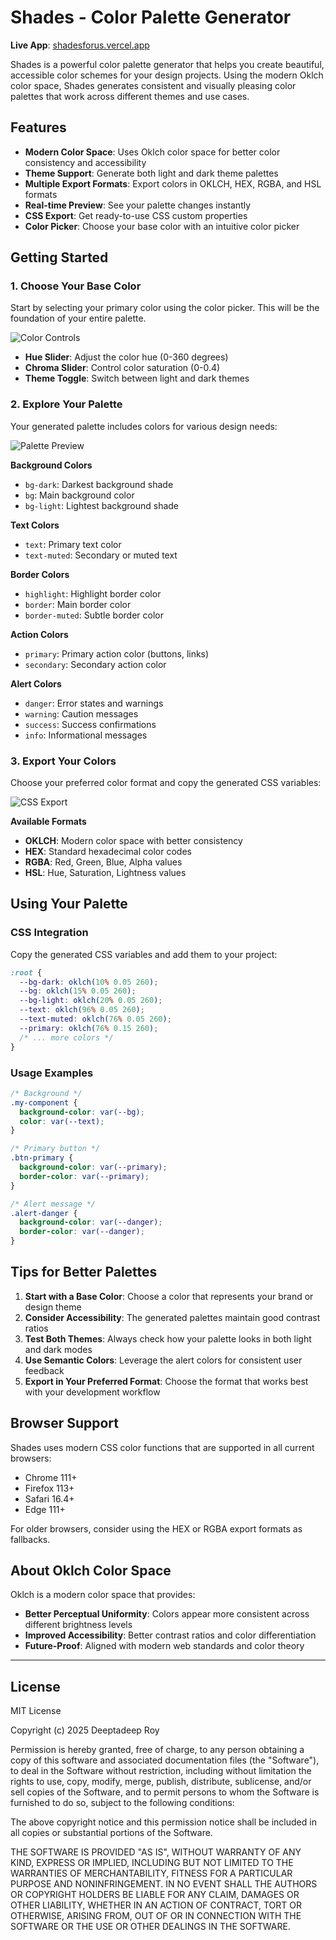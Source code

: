# Shades - Color Palette Generator

**Live App**: [shadesforus.vercel.app](https://shadesforus.vercel.app)

Shades is a powerful color palette generator that helps you create beautiful, accessible color schemes for your design projects. Using the modern Oklch color space, Shades generates consistent and visually pleasing color palettes that work across different themes and use cases.

## Features

- **Modern Color Space**: Uses Oklch color space for better color consistency and accessibility
- **Theme Support**: Generate both light and dark theme palettes
- **Multiple Export Formats**: Export colors in OKLCH, HEX, RGBA, and HSL formats
- **Real-time Preview**: See your palette changes instantly
- **CSS Export**: Get ready-to-use CSS custom properties
- **Color Picker**: Choose your base color with an intuitive color picker

## Getting Started

### 1. Choose Your Base Color

Start by selecting your primary color using the color picker. This will be the foundation of your entire palette.

![Color Controls](src/assets/screenshots/color-controls.png)

- **Hue Slider**: Adjust the color hue (0-360 degrees)
- **Chroma Slider**: Control color saturation (0-0.4)
- **Theme Toggle**: Switch between light and dark themes

### 2. Explore Your Palette

Your generated palette includes colors for various design needs:

![Palette Preview](src/assets/screenshots/palette-preview.png)

**Background Colors**
- `bg-dark`: Darkest background shade
- `bg`: Main background color
- `bg-light`: Lightest background shade

**Text Colors**
- `text`: Primary text color
- `text-muted`: Secondary or muted text

**Border Colors**
- `highlight`: Highlight border color
- `border`: Main border color
- `border-muted`: Subtle border color

**Action Colors**
- `primary`: Primary action color (buttons, links)
- `secondary`: Secondary action color

**Alert Colors**
- `danger`: Error states and warnings
- `warning`: Caution messages
- `success`: Success confirmations
- `info`: Informational messages

### 3. Export Your Colors

Choose your preferred color format and copy the generated CSS variables:

![CSS Export](src/assets/screenshots/css-export.png)

**Available Formats**
- **OKLCH**: Modern color space with better consistency
- **HEX**: Standard hexadecimal color codes
- **RGBA**: Red, Green, Blue, Alpha values
- **HSL**: Hue, Saturation, Lightness values

## Using Your Palette

### CSS Integration

Copy the generated CSS variables and add them to your project:

```css
:root {
  --bg-dark: oklch(10% 0.05 260);
  --bg: oklch(15% 0.05 260);
  --bg-light: oklch(20% 0.05 260);
  --text: oklch(96% 0.05 260);
  --text-muted: oklch(76% 0.05 260);
  --primary: oklch(76% 0.15 260);
  /* ... more colors */
}
```

### Usage Examples

```css
/* Background */
.my-component {
  background-color: var(--bg);
  color: var(--text);
}

/* Primary button */
.btn-primary {
  background-color: var(--primary);
  border-color: var(--primary);
}

/* Alert message */
.alert-danger {
  background-color: var(--danger);
  border-color: var(--danger);
}
```

## Tips for Better Palettes

1. **Start with a Base Color**: Choose a color that represents your brand or design theme
2. **Consider Accessibility**: The generated palettes maintain good contrast ratios
3. **Test Both Themes**: Always check how your palette looks in both light and dark modes
4. **Use Semantic Colors**: Leverage the alert colors for consistent user feedback
5. **Export in Your Preferred Format**: Choose the format that works best with your development workflow

## Browser Support

Shades uses modern CSS color functions that are supported in all current browsers:
- Chrome 111+
- Firefox 113+
- Safari 16.4+
- Edge 111+

For older browsers, consider using the HEX or RGBA export formats as fallbacks.

## About Oklch Color Space

Oklch is a modern color space that provides:
- **Better Perceptual Uniformity**: Colors appear more consistent across different brightness levels
- **Improved Accessibility**: Better contrast ratios and color differentiation
- **Future-Proof**: Aligned with modern web standards and color theory

---

## License

MIT License

Copyright (c) 2025 Deeptadeep Roy

Permission is hereby granted, free of charge, to any person obtaining a copy
of this software and associated documentation files (the "Software"), to deal
in the Software without restriction, including without limitation the rights
to use, copy, modify, merge, publish, distribute, sublicense, and/or sell
copies of the Software, and to permit persons to whom the Software is
furnished to do so, subject to the following conditions:

The above copyright notice and this permission notice shall be included in all
copies or substantial portions of the Software.

THE SOFTWARE IS PROVIDED "AS IS", WITHOUT WARRANTY OF ANY KIND, EXPRESS OR
IMPLIED, INCLUDING BUT NOT LIMITED TO THE WARRANTIES OF MERCHANTABILITY,
FITNESS FOR A PARTICULAR PURPOSE AND NONINFRINGEMENT. IN NO EVENT SHALL THE
AUTHORS OR COPYRIGHT HOLDERS BE LIABLE FOR ANY CLAIM, DAMAGES OR OTHER
LIABILITY, WHETHER IN AN ACTION OF CONTRACT, TORT OR OTHERWISE, ARISING FROM,
OUT OF OR IN CONNECTION WITH THE SOFTWARE OR THE USE OR OTHER DEALINGS IN THE
SOFTWARE.
